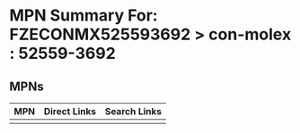 



# MPN Summary For: FZECONMX525593692 > con-molex : 52559-3692

## MPNs
  

|MPN|Direct Links|Search Links|
| :--- | :--- | :--- |
||||
